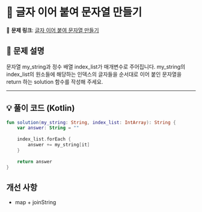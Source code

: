 # 📝 글자 이어 붙여 문자열 만들기

🔗 **문제 링크**: [글자 이어 붙여 문자열 만들기](https://school.programmers.co.kr/learn/courses/30/lessons/181915)

## 📌 문제 설명  
문자열 my_string과 정수 배열 index_list가 매개변수로 주어집니다. my_string의 index_list의 원소들에 해당하는 인덱스의 글자들을 순서대로 이어 붙인 문자열을 return 하는 solution 함수를 작성해 주세요.

---

## 💡 풀이 코드 (Kotlin)
```kotlin
fun solution(my_string: String, index_list: IntArray): String {
    var answer: String = ""
        
    index_list.forEach {
        answer += my_string[it]
    }
        
    return answer
}
```

## 개선 사항
- map + joinString
